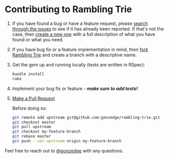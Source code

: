 # Contributing to Rambling Trie

1. If you have found a bug or have a feature request, please [search through the issues][github_issues_all] to see if it has already been reported. If that's not the case, then [create a new one][github_issues_new] with a full description of what you have found or what you need.
2. If you have bug fix or a feature implementation in mind, then [fork Rambling Trie][github_fork] and create a branch with a descriptive name.
3. Get the gem up and running locally (tests are written in RSpec):

    ```sh
    bundle install
    rake
    ```

4. Implement your bug fix or feature - ***make sure to add tests!***
5. [Make a Pull Request][github_pull_request]

    Before doing so:

    ```sh
    git remote add upstream git@github.com:gonzedge/rambling-trie.git
    git checkout master
    git pull upstream
    git checkout my-feature-branch
    git rebase master
    git push --set-upstream origin my-feature-branch
    ```

Feel free to reach out to [@gonzedge][github_user_gonzedge] with any questions.

[github_fork]: https://help.github.com/articles/fork-a-repo
[github_issues_all]: https://github.com/gonzedge/rambling-trie/issues?utf8=%E2%9C%93&q=is%3Aissue
[github_issues_new]: https://github.com/gonzedge/rambling-trie/issues/new
[github_pull_request]: https://help.github.com/articles/creating-a-pull-request
[github_user_gonzedge]: https://github.com/gonzedge
